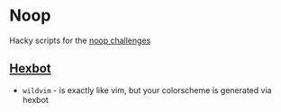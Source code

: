 # Noop

Hacky scripts for the [noop challenges](https://noopschallenge.com/)

## [Hexbot](https://noopschallenge.com/challenges/hexbot)

* `wildvim` - is exactly like vim, but your colorscheme is generated via hexbot
